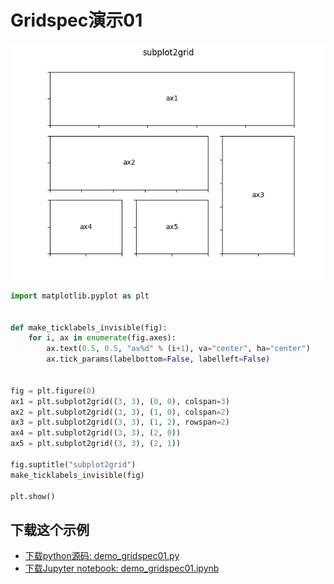 # Gridspec演示01

![Gridspec演示01](/static/images/gallery/sphx_glr_demo_gridspec01_000.png)

```python
import matplotlib.pyplot as plt


def make_ticklabels_invisible(fig):
    for i, ax in enumerate(fig.axes):
        ax.text(0.5, 0.5, "ax%d" % (i+1), va="center", ha="center")
        ax.tick_params(labelbottom=False, labelleft=False)


fig = plt.figure(0)
ax1 = plt.subplot2grid((3, 3), (0, 0), colspan=3)
ax2 = plt.subplot2grid((3, 3), (1, 0), colspan=2)
ax3 = plt.subplot2grid((3, 3), (1, 2), rowspan=2)
ax4 = plt.subplot2grid((3, 3), (2, 0))
ax5 = plt.subplot2grid((3, 3), (2, 1))

fig.suptitle("subplot2grid")
make_ticklabels_invisible(fig)

plt.show()
```

## 下载这个示例
            
- [下载python源码: demo_gridspec01.py](https://matplotlib.org/_downloads/demo_gridspec01.py)
- [下载Jupyter notebook: demo_gridspec01.ipynb](https://matplotlib.org/_downloads/demo_gridspec01.ipynb)